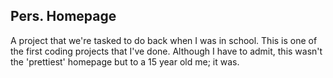 ﻿## Pers. Homepage

A project that we're tasked to do back when I was in school. This is one of the first coding projects that I've done. Although I have to admit, this wasn't the 'prettiest' homepage but to a 15 year old me; it was.
